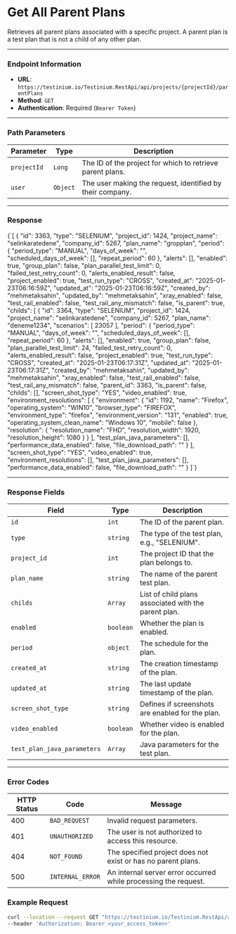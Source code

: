 # Get All Parent Plans

Retrieves all parent plans associated with a specific project. A parent plan is a test plan that is not a child of any other plan.

***

### Endpoint Information

* **URL**: `https://testinium.io/Testinium.RestApi/api/projects/{projectId}/parentPlans`
* **Method**: `GET`
* **Authentication**: Required (`Bearer Token`)

***

### Path Parameters

| Parameter   | Type     | Description                                               |
| ----------- | -------- | --------------------------------------------------------- |
| `projectId` | `Long`   | The ID of the project for which to retrieve parent plans. |
| `user`      | `Object` | The user making the request, identified by their company. |

***

### Response

{\`\[ { "id": 3363, "type": "SELENIUM", "project\_id": 1424, "project\_name": "selinkaratedene", "company\_id": 5267, "plan\_name": "gropplan", "period": { "period\_type": "MANUAL", "days\_of\_week": "", "scheduled\_days\_of\_week": \[], "repeat\_period": 60 }, "alerts": \[], "enabled": true, "group\_plan": false, "plan\_parallel\_test\_limit": 0, "failed\_test\_retry\_count": 0, "alerts\_enabled\_result": false, "project\_enabled": true, "test\_run\_type": "CROSS", "created\_at": "2025-01-23T06:16:59Z", "updated\_at": "2025-01-23T06:16:59Z", "created\_by": "mehmetaksahin", "updated\_by": "mehmetaksahin", "xray\_enabled": false, "test\_rail\_enabled": false, "test\_rail\_any\_mismatch": false, "is\_parent": true, "childs": \[ { "id": 3364, "type": "SELENIUM", "project\_id": 1424, "project\_name": "selinkaratedene", "company\_id": 5267, "plan\_name": "deneme1234", "scenarios": \[ 23057 ], "period": { "period\_type": "MANUAL", "days\_of\_week": "", "scheduled\_days\_of\_week": \[], "repeat\_period": 60 }, "alerts": \[], "enabled": true, "group\_plan": false, "plan\_parallel\_test\_limit": 24, "failed\_test\_retry\_count": 0, "alerts\_enabled\_result": false, "project\_enabled": true, "test\_run\_type": "CROSS", "created\_at": "2025-01-23T06:17:31Z", "updated\_at": "2025-01-23T06:17:31Z", "created\_by": "mehmetaksahin", "updated\_by": "mehmetaksahin", "xray\_enabled": false, "test\_rail\_enabled": false, "test\_rail\_any\_mismatch": false, "parent\_id": 3363, "is\_parent": false, "childs": \[], "screen\_shot\_type": "YES", "video\_enabled": true, "environment\_resolutions": \[ { "environment": { "id": 1192, "name": "Firefox", "operating\_system": "WIN10", "browser\_type": "FIREFOX", "environment\_type": "firefox", "environment\_version": "131", "enabled": true, "operating\_system\_clean\_name": "Windows 10", "mobile": false }, "resolution": { "resolution\_name": "FHD", "resolution\_width": 1920, "resolution\_height": 1080 } } ], "test\_plan\_java\_parameters": \[], "performance\_data\_enabled": false, "file\_download\_path": "" } ], "screen\_shot\_type": "YES", "video\_enabled": true, "environment\_resolutions": \[], "test\_plan\_java\_parameters": \[], "performance\_data\_enabled": false, "file\_download\_path": "" } ]\`}

***

### Response Fields

| Field                       | Type      | Description                                          |
| --------------------------- | --------- | ---------------------------------------------------- |
| `id`                        | `int`     | The ID of the parent plan.                           |
| `type`                      | `string`  | The type of the test plan, e.g., "SELENIUM".         |
| `project_id`                | `int`     | The project ID that the plan belongs to.             |
| `plan_name`                 | `string`  | The name of the parent test plan.                    |
| `childs`                    | `Array`   | List of child plans associated with the parent plan. |
| `enabled`                   | `boolean` | Whether the plan is enabled.                         |
| `period`                    | `object`  | The schedule for the plan.                           |
| `created_at`                | `string`  | The creation timestamp of the plan.                  |
| `updated_at`                | `string`  | The last update timestamp of the plan.               |
| `screen_shot_type`          | `string`  | Defines if screenshots are enabled for the plan.     |
| `video_enabled`             | `boolean` | Whether video is enabled for the plan.               |
| `test_plan_java_parameters` | `Array`   | Java parameters for the test plan.                   |

***

### Error Codes

| HTTP Status | Code             | Message                                                         |
| ----------- | ---------------- | --------------------------------------------------------------- |
| 400         | `BAD_REQUEST`    | Invalid request parameters.                                     |
| 401         | `UNAUTHORIZED`   | The user is not authorized to access this resource.             |
| 404         | `NOT_FOUND`      | The specified project does not exist or has no parent plans.    |
| 500         | `INTERNAL_ERROR` | An internal server error occurred while processing the request. |

### Example Request

```bash
curl --location --request GET "https://testinium.io/Testinium.RestApi/api/projects/{projectId}/parentPlans" \
--header 'Authorization: Bearer <your_access_token>'
```

